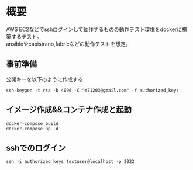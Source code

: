 # 概要
AWS EC2などでsshログインして動作するものの動作テスト環境をdockerに構築するテスト。<br>
ansibleやcapistrano,fabricなどの動作テストを想定。

## 事前準備
公開キーを以下のように作成する
```
ssh-keygen -t rsa -b 4096 -C "m71203@gmail.com" -f authorized_keys
```

## イメージ作成&&コンテナ作成と起動
```
docker-compose build
docker-compose up -d
```

## sshでのログイン
```
ssh -i authorized_keys testuser@localhost -p 2022
```


